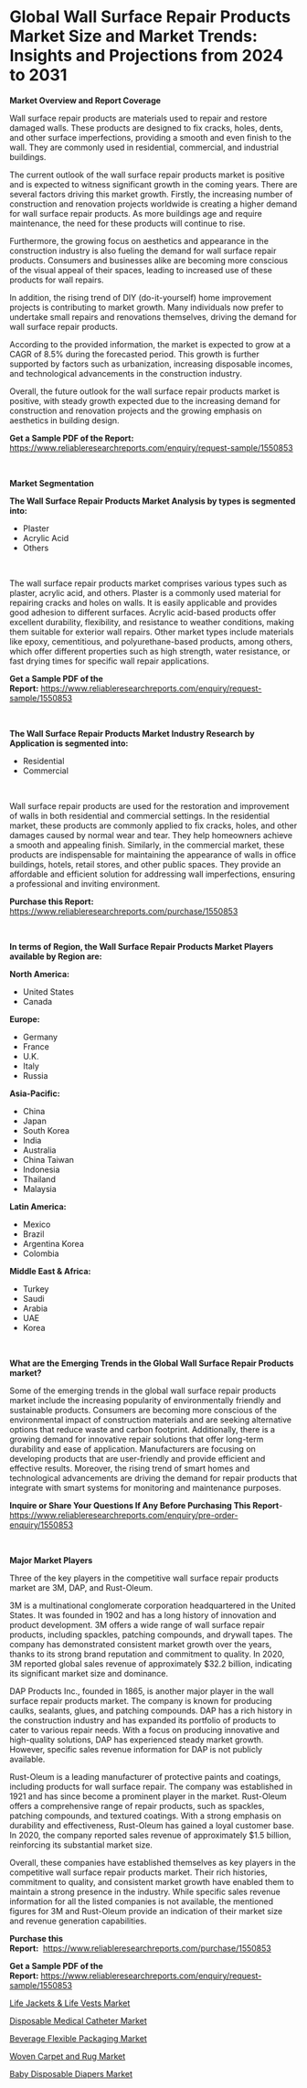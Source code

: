 <p><h1>Global Wall Surface Repair Products Market Size and Market Trends: Insights and Projections from 2024 to 2031</h1></p><p><strong>Market Overview and Report Coverage</strong></p>
<p><p>Wall surface repair products are materials used to repair and restore damaged walls. These products are designed to fix cracks, holes, dents, and other surface imperfections, providing a smooth and even finish to the wall. They are commonly used in residential, commercial, and industrial buildings.</p><p>The current outlook of the wall surface repair products market is positive and is expected to witness significant growth in the coming years. There are several factors driving this market growth. Firstly, the increasing number of construction and renovation projects worldwide is creating a higher demand for wall surface repair products. As more buildings age and require maintenance, the need for these products will continue to rise.</p><p>Furthermore, the growing focus on aesthetics and appearance in the construction industry is also fueling the demand for wall surface repair products. Consumers and businesses alike are becoming more conscious of the visual appeal of their spaces, leading to increased use of these products for wall repairs.</p><p>In addition, the rising trend of DIY (do-it-yourself) home improvement projects is contributing to market growth. Many individuals now prefer to undertake small repairs and renovations themselves, driving the demand for wall surface repair products.</p><p>According to the provided information, the market is expected to grow at a CAGR of 8.5% during the forecasted period. This growth is further supported by factors such as urbanization, increasing disposable incomes, and technological advancements in the construction industry.</p><p>Overall, the future outlook for the wall surface repair products market is positive, with steady growth expected due to the increasing demand for construction and renovation projects and the growing emphasis on aesthetics in building design.</p></p>
<p><strong>Get a Sample PDF of the Report:</strong> <a href="https://www.reliableresearchreports.com/enquiry/request-sample/1550853">https://www.reliableresearchreports.com/enquiry/request-sample/1550853</a></p>
<p>&nbsp;</p>
<p><strong>Market Segmentation</strong></p>
<p><strong>The Wall Surface Repair Products Market Analysis by types is segmented into:</strong></p>
<p><ul><li>Plaster</li><li>Acrylic Acid</li><li>Others</li></ul></p>
<p>&nbsp;</p>
<p><p>The wall surface repair products market comprises various types such as plaster, acrylic acid, and others. Plaster is a commonly used material for repairing cracks and holes on walls. It is easily applicable and provides good adhesion to different surfaces. Acrylic acid-based products offer excellent durability, flexibility, and resistance to weather conditions, making them suitable for exterior wall repairs. Other market types include materials like epoxy, cementitious, and polyurethane-based products, among others, which offer different properties such as high strength, water resistance, or fast drying times for specific wall repair applications.</p></p>
<p><strong>Get a Sample PDF of the Report:</strong>&nbsp;<a href="https://www.reliableresearchreports.com/enquiry/request-sample/1550853">https://www.reliableresearchreports.com/enquiry/request-sample/1550853</a></p>
<p>&nbsp;</p>
<p><strong>The Wall Surface Repair Products Market Industry Research by Application is segmented into:</strong></p>
<p><ul><li>Residential</li><li>Commercial</li></ul></p>
<p>&nbsp;</p>
<p><p>Wall surface repair products are used for the restoration and improvement of walls in both residential and commercial settings. In the residential market, these products are commonly applied to fix cracks, holes, and other damages caused by normal wear and tear. They help homeowners achieve a smooth and appealing finish. Similarly, in the commercial market, these products are indispensable for maintaining the appearance of walls in office buildings, hotels, retail stores, and other public spaces. They provide an affordable and efficient solution for addressing wall imperfections, ensuring a professional and inviting environment.</p></p>
<p><strong>Purchase this Report:</strong>&nbsp; <a href="https://www.reliableresearchreports.com/purchase/1550853">https://www.reliableresearchreports.com/purchase/1550853</a></p>
<p>&nbsp;</p>
<p><strong>In terms of Region, the Wall Surface Repair Products Market Players available by Region are:</strong></p>
<p>
    <p> <strong> North America: </strong>
        <ul>
            <li>United States</li>
            <li>Canada</li>
        </ul>
        </p> 
    <p> <strong> Europe: </strong>
        <ul>
            <li>Germany</li>
            <li>France</li>
            <li>U.K.</li>
            <li>Italy</li>
            <li>Russia</li>
        </ul>
        </p> 
    <p> <strong> Asia-Pacific: </strong>
        <ul>
            <li>China</li>
            <li>Japan</li>
            <li>South Korea</li>
            <li>India</li>
            <li>Australia</li>
            <li>China Taiwan</li>
            <li>Indonesia</li>
            <li>Thailand</li>
            <li>Malaysia</li>
        </ul>
        </p> 
    <p> <strong> Latin America: </strong>
        <ul>
            <li>Mexico</li>
            <li>Brazil</li>
            <li>Argentina Korea</li>
            <li>Colombia</li>
        </ul>
        </p> 
    <p> <strong> Middle East & Africa: </strong>
        <ul>
            <li>Turkey</li>
            <li>Saudi</li>
            <li>Arabia</li>
            <li>UAE</li>
            <li>Korea</li>
        </ul>
    </p>
    </p>
<p>&nbsp;</p>
<p><strong>What are the Emerging Trends in the Global Wall Surface Repair Products market?</strong></p>
<p><p>Some of the emerging trends in the global wall surface repair products market include the increasing popularity of environmentally friendly and sustainable products. Consumers are becoming more conscious of the environmental impact of construction materials and are seeking alternative options that reduce waste and carbon footprint. Additionally, there is a growing demand for innovative repair solutions that offer long-term durability and ease of application. Manufacturers are focusing on developing products that are user-friendly and provide efficient and effective results. Moreover, the rising trend of smart homes and technological advancements are driving the demand for repair products that integrate with smart systems for monitoring and maintenance purposes.</p></p>
<p><strong>Inquire or Share Your Questions If Any Before Purchasing This Report</strong>- <a href="https://www.reliableresearchreports.com/enquiry/pre-order-enquiry/1550853">https://www.reliableresearchreports.com/enquiry/pre-order-enquiry/1550853</a></p>
<p>&nbsp;</p>
<p><strong>Major Market Players</strong></p>
<p><p>Three of the key players in the competitive wall surface repair products market are 3M, DAP, and Rust-Oleum.</p><p>3M is a multinational conglomerate corporation headquartered in the United States. It was founded in 1902 and has a long history of innovation and product development. 3M offers a wide range of wall surface repair products, including spackles, patching compounds, and drywall tapes. The company has demonstrated consistent market growth over the years, thanks to its strong brand reputation and commitment to quality. In 2020, 3M reported global sales revenue of approximately $32.2 billion, indicating its significant market size and dominance.</p><p>DAP Products Inc., founded in 1865, is another major player in the wall surface repair products market. The company is known for producing caulks, sealants, glues, and patching compounds. DAP has a rich history in the construction industry and has expanded its portfolio of products to cater to various repair needs. With a focus on producing innovative and high-quality solutions, DAP has experienced steady market growth. However, specific sales revenue information for DAP is not publicly available.</p><p>Rust-Oleum is a leading manufacturer of protective paints and coatings, including products for wall surface repair. The company was established in 1921 and has since become a prominent player in the market. Rust-Oleum offers a comprehensive range of repair products, such as spackles, patching compounds, and textured coatings. With a strong emphasis on durability and effectiveness, Rust-Oleum has gained a loyal customer base. In 2020, the company reported sales revenue of approximately $1.5 billion, reinforcing its substantial market size.</p><p>Overall, these companies have established themselves as key players in the competitive wall surface repair products market. Their rich histories, commitment to quality, and consistent market growth have enabled them to maintain a strong presence in the industry. While specific sales revenue information for all the listed companies is not available, the mentioned figures for 3M and Rust-Oleum provide an indication of their market size and revenue generation capabilities.</p></p>
<p><strong>Purchase this Report:</strong>&nbsp;&nbsp;<a href="https://www.reliableresearchreports.com/purchase/1550853">https://www.reliableresearchreports.com/purchase/1550853</a></p>
<p></p>
<p><strong>Get a Sample PDF of the Report:</strong>&nbsp;<a href="https://www.reliableresearchreports.com/enquiry/request-sample/1550853">https://www.reliableresearchreports.com/enquiry/request-sample/1550853</a></p>
<p><p><a href="https://github.com/kholmovskayalyudmila/Market-Research-Report-List-2/blob/main/life-jackets-life-vests-market.md">Life Jackets & Life Vests Market</a></p><p><a href="https://github.com/merzlyukov93/Market-Research-Report-List-2/blob/main/disposable-medical-catheter-market.md">Disposable Medical Catheter Market</a></p><p><a href="https://github.com/sndrkn/Market-Research-Report-List-2/blob/main/beverage-flexible-packaging-market.md">Beverage Flexible Packaging Market</a></p><p><a href="https://github.com/sofyaavrova/Market-Research-Report-List-2/blob/main/woven-carpet-and-rug-market.md">Woven Carpet and Rug Market</a></p><p><a href="https://github.com/melchekhinf/Market-Research-Report-List-2/blob/main/baby-disposable-diapers-market.md">Baby Disposable Diapers Market</a></p></p>